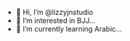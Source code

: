- 👋 Hi, I’m @lizzyjnstudio
- 👀 I’m interested in BJJ...
- 🌱 I’m currently learning Arabic...


<!---
lizzyjnstudio/lizzyjnstudio is a ✨ special ✨ repository because its `README.md` (this file) appears on your GitHub profile.
You can click the Preview link to take a look at your changes.
--->
